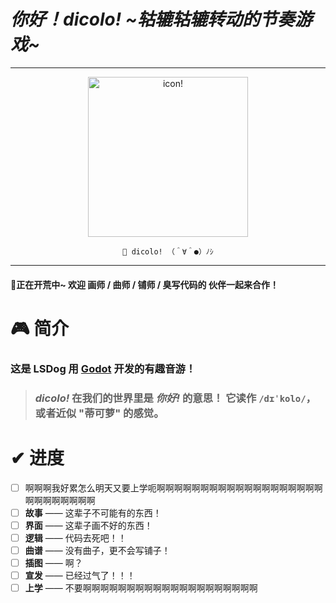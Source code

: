 # *你好！dicolo! ~轱辘轱辘转动的节奏游戏\~*

---
<div align=center>
<img src="https://user-images.githubusercontent.com/61925478/227782244-970bf3f5-82a5-4712-97d9-ea143d6a5b5c.png" width="256px" alt="icon!"/>

  `🎉 dicolo! （＾∀＾●）ﾉｼ`
</div>

---

#### 📣正在开荒中~ 欢迎 **画师** / **曲师** / **铺师** / **臭写代码的** 伙伴一起来合作！


# 🎮 简介

### 这是 LSDog 用 [Godot](http://github.com/godotengine/godot) 开发的有趣音游！  

> ### ***dicolo!*** 在我们的世界里是 ***你好!*** 的意思！  它读作 **`/dɪˈkolo/`**，或者近似 "**蒂可萝**" 的感觉。  


# ✔ 进度
- [ ] 啊啊啊我好累怎么明天又要上学呃啊啊啊啊啊啊啊啊啊啊啊啊啊啊啊啊啊啊啊啊啊啊啊啊啊啊啊
- [ ] **故事** —— 这辈子不可能有的东西！
- [ ] **界面** —— 这辈子画不好的东西！
- [ ] **逻辑** —— 代码去死吧！！
- [ ] **曲谱** —— 没有曲子，更不会写铺子！
- [ ] **插图** —— 啊？
- [ ] **宣发** —— 已经过气了！！！
- [ ] **上学** —— 不要啊啊啊啊啊啊啊啊啊啊啊啊啊啊啊啊啊啊啊啊
